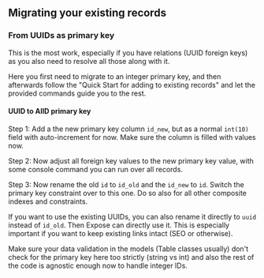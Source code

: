 ## Migrating your existing records

### From UUIDs as primary key
This is the most work, especially if you have relations (UUID foreign keys) as you also need to resolve all those along with it.

Here you first need to migrate to an integer primary key, and then afterwards follow the "Quick Start for adding to existing records"
and let the provided commands guide you to the rest.

#### UUID to AIID primary key
Step 1: Add a the new primary key column `id_new`, but as a normal `int(10)` field with auto-increment for now.
Make sure the column is filled with values now.

Step 2: Now adjust all foreign key values to the new primary key value, with some console command you can run over all records.

Step 3: Now rename the old `id` to `id_old` and the `id_new` to `id`. Switch the primary key constraint over to this one.
Do so also for all other composite indexes and constraints.

If you want to use the existing UUIDs, you can also rename it directly to `uuid` instead of `id_old`.
Then Expose can directly use it. This is especially important if you want to keep existing links intact (SEO or otherwise).

Make sure your data validation in the models (Table classes usually) don't check for the primary key here too strictly (string vs int)
and also the rest of the code is agnostic enough now to handle integer IDs.
